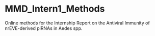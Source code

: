 # MMD_Intern1_Methods
Online methods for the Internship Report on the Antiviral Immunity of nrEVE-derived piRNAs in Aedes spp.
